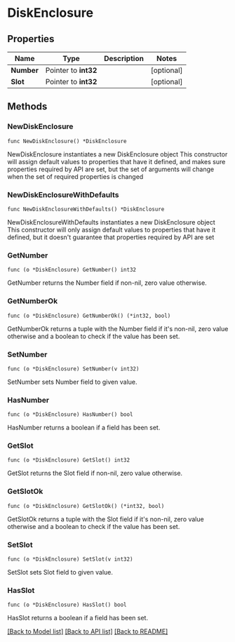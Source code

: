 # DiskEnclosure

## Properties

Name | Type | Description | Notes
------------ | ------------- | ------------- | -------------
**Number** | Pointer to **int32** |  | [optional] 
**Slot** | Pointer to **int32** |  | [optional] 

## Methods

### NewDiskEnclosure

`func NewDiskEnclosure() *DiskEnclosure`

NewDiskEnclosure instantiates a new DiskEnclosure object
This constructor will assign default values to properties that have it defined,
and makes sure properties required by API are set, but the set of arguments
will change when the set of required properties is changed

### NewDiskEnclosureWithDefaults

`func NewDiskEnclosureWithDefaults() *DiskEnclosure`

NewDiskEnclosureWithDefaults instantiates a new DiskEnclosure object
This constructor will only assign default values to properties that have it defined,
but it doesn't guarantee that properties required by API are set

### GetNumber

`func (o *DiskEnclosure) GetNumber() int32`

GetNumber returns the Number field if non-nil, zero value otherwise.

### GetNumberOk

`func (o *DiskEnclosure) GetNumberOk() (*int32, bool)`

GetNumberOk returns a tuple with the Number field if it's non-nil, zero value otherwise
and a boolean to check if the value has been set.

### SetNumber

`func (o *DiskEnclosure) SetNumber(v int32)`

SetNumber sets Number field to given value.

### HasNumber

`func (o *DiskEnclosure) HasNumber() bool`

HasNumber returns a boolean if a field has been set.

### GetSlot

`func (o *DiskEnclosure) GetSlot() int32`

GetSlot returns the Slot field if non-nil, zero value otherwise.

### GetSlotOk

`func (o *DiskEnclosure) GetSlotOk() (*int32, bool)`

GetSlotOk returns a tuple with the Slot field if it's non-nil, zero value otherwise
and a boolean to check if the value has been set.

### SetSlot

`func (o *DiskEnclosure) SetSlot(v int32)`

SetSlot sets Slot field to given value.

### HasSlot

`func (o *DiskEnclosure) HasSlot() bool`

HasSlot returns a boolean if a field has been set.


[[Back to Model list]](../README.md#documentation-for-models) [[Back to API list]](../README.md#documentation-for-api-endpoints) [[Back to README]](../README.md)


